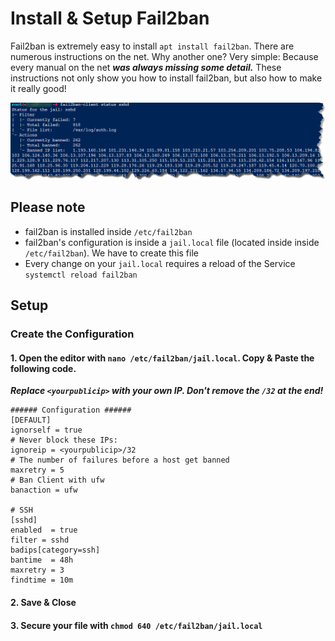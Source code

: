 # Install & Setup Fail2ban
Fail2ban is extremely easy to install ```apt install fail2ban```. There are numerous instructions on the net. Why another one? Very simple: Because every manual on the net ***was always missing some detail.*** These instructions not only show you how to install fail2ban, but also how to make it really good!

![GitHub Logo](/images/fail2ban.png)

## Please note
* fail2ban is installed inside `/etc/fail2ban`
* fail2ban's configuration is inside a `jail.local` file (located inside inside `/etc/fail2ban`). We have to create this file
* Every change on your `jail.local` requires a reload of the Service `systemctl reload fail2ban`

## Setup
### Create the Configuration

#### 1. Open the editor with `nano /etc/fail2ban/jail.local`. Copy & Paste the following code.

***Replace `<yourpublicip>` with your own IP. Don't remove the `/32` at the end!***
```
###### Configuration ######
[DEFAULT]
ignorself = true
# Never block these IPs:
ignoreip = <yourpublicip>/32
# The number of failures before a host get banned
maxretry = 5
# Ban Client with ufw
banaction = ufw

# SSH
[sshd]
enabled  = true
filter = sshd
badips[category=ssh]
bantime  = 48h
maxretry = 3
findtime = 10m
```
#### 2. Save & Close

#### 3. Secure your file with `chmod 640 /etc/fail2ban/jail.local`
